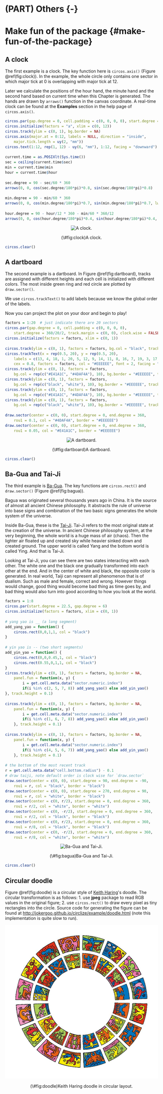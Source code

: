 



# (PART) Others {-}

# Make fun of the package {#make-fun-of-the-package}

## A clock

The first example is a clock. The key function here is `circos.axis()` (Figure
\@ref(fig:clock)). In the example, the whole circle only contains one sector in
which major tick at 0 is overlapping with major tick at 12.

Later we calculate the positions of the hour hand, the minute hand and the second hand
based on current time when this Chapter is generated. The hands are drawn by `arraws()` function
in the canvas coordinate. A real-time clock can be found at the **Examples** section in
the help page of `circos.axis()`.


```r
circos.par(gap.degree = 0, cell.padding = c(0, 0, 0, 0), start.degree = 90)
circos.initialize(factors = "a", xlim = c(0, 12))
circos.track(ylim = c(0, 1), bg.border = NA)
circos.axis(major.at = 0:12, labels = NULL, direction = "inside", 
    major.tick.length = uy(2, "mm"))
circos.text(1:12, rep(1, 12) - uy(6, "mm"), 1:12, facing = "downward")

current.time = as.POSIXlt(Sys.time())
sec = ceiling(current.time$sec)
min = current.time$min
hour = current.time$hour

sec.degree = 90 - sec/60 * 360
arrows(0, 0, cos(sec.degree/180*pi)*0.8, sin(sec.degree/180*pi)*0.8)

min.degree = 90 - min/60 * 360
arrows(0, 0, cos(min.degree/180*pi)*0.7, sin(min.degree/180*pi)*0.7, lwd = 2)   

hour.degree = 90 - hour/12 * 360 - min/60 * 360/12
arrows(0, 0, cos(hour.degree/180*pi)*0.4, sin(hour.degree/180*pi)*0.4, lwd = 2)
```

<div class="figure" style="text-align: center">
<img src="16-make-fun_files/figure-epub3/clock-1.svg" alt="A clock."  />
<p class="caption">(\#fig:clock)A clock.</p>
</div>

```r
circos.clear()
```

## A dartboard

The second example is a dartboard. In Figure \@ref(fig:dartboard), tracks are assigned with
different heights and each cell is initialized with different colors. The most
inside green ring and red circle are plotted by `draw.sector()`.

We use `circos.trackText()` to add labels because we know the global order of the labels.

Now you can project the plot on your door and begin to play!


```r
factors = 1:20  # just indicate there are 20 sectors
circos.par(gap.degree = 0, cell.padding = c(0, 0, 0, 0),
    start.degree = 360/20/2, track.margin = c(0, 0), clock.wise = FALSE)
circos.initialize(factors = factors, xlim = c(0, 1))

circos.track(ylim = c(0, 1), factors = factors, bg.col = "black", track.height = 0.15)
circos.trackText(x = rep(0.5, 20), y = rep(0.5, 20),
    labels = c(13, 4, 18, 1, 20, 5, 12, 9, 14, 11, 8, 16, 7, 19, 3, 17, 2, 15, 10, 6),
    cex = 0.8, factors = factors, col = "#EEEEEE", font = 2, facing = "downward")
circos.track(ylim = c(0, 1), factors = factors,
    bg.col = rep(c("#E41A1C", "#4DAF4A"), 10), bg.border = "#EEEEEE", track.height = 0.05)
circos.track(ylim = c(0, 1), factors = factors,
    bg.col = rep(c("black", "white"), 10), bg.border = "#EEEEEE", track.height = 0.275)
circos.track(ylim = c(0, 1), factors = factors,
    bg.col = rep(c("#E41A1C", "#4DAF4A"), 10), bg.border = "#EEEEEE", track.height = 0.05)
circos.track(ylim = c(0, 1), factors = factors, 
    bg.col = rep(c("black", "white"), 10), bg.border = "#EEEEEE", track.height = 0.375)

draw.sector(center = c(0, 0), start.degree = 0, end.degree = 360,
    rou1 = 0.1, col = "#4DAF4A", border = "#EEEEEE")
draw.sector(center = c(0, 0), start.degree = 0, end.degree = 360,
    rou1 = 0.05, col = "#E41A1C", border = "#EEEEEE")
```

<div class="figure" style="text-align: center">
<img src="16-make-fun_files/figure-epub3/dartboard-1.svg" alt="A dartboard."  />
<p class="caption">(\#fig:dartboard)A dartboard.</p>
</div>

```r
circos.clear()
```

## Ba-Gua and Tai-Ji

The third example is [Ba-Gua](https://en.wikipedia.org/wiki/Bagua). The
key functions are `circos.rect()` and `draw.sector()` (Figure \@ref(fig:bagua)). 

Bagua was originated several thousands years ago in China. It is the source of
almost all ancient Chinese philosophy. It abstracts the rule of universe into
base signs and combination of the two basic signs generates the whole system
of the universe.

Inside Ba-Gua, these is the [Tai-Ji](http://en.wikipedia.org/wiki/Taiji_(philosophy)). Tai-Ji refers to the
most original state at the creation of the universe. In ancient Chinese
philosophy system, at the very beginning, the whole world is a huge mass of
air (chaos). Then the lighter air floated up and created sky while heavier
sinked down and created ground. The upper world is called Yang and the bottom
world is called Ying. And that is Tai-Ji.

Looking at Tai-Ji, you can see there are two states interacting with each
other. The white one and the black one gradually transformed into each other
at the end. And in the center of white and black, the opposite color is
generated. In real world, Taiji can represent all phenomenon that is of
dualism. Such as male and female, correct and wrong. However things would
change, good thing would become bad thing as time goes by, and bad thing would
also turn into good according to how you look at the world.


```r
factors = 1:8
circos.par(start.degree = 22.5, gap.degree = 6)
circos.initialize(factors = factors, xlim = c(0, 1))

# yang yao is __ (a long segment)
add_yang_yao = function() {
    circos.rect(0,0,1,1, col = "black")
}

# yin yao is -- (two short segments)
add_yin_yao = function() {
    circos.rect(0,0,0.45,1, col = "black")
    circos.rect(0.55,0,1,1, col = "black")
}
circos.track(ylim = c(0, 1), factors = factors, bg.border = NA,
    panel.fun = function(x, y) {
        i = get.cell.meta.data("sector.numeric.index")
        if(i %in% c(2, 5, 7, 8)) add_yang_yao() else add_yin_yao()
}, track.height = 0.1)

circos.track(ylim = c(0, 1), factors = factors, bg.border = NA,
    panel.fun = function(x, y) {
        i = get.cell.meta.data("sector.numeric.index")
        if(i %in% c(1, 6, 7, 8)) add_yang_yao() else add_yin_yao()
    }, track.height = 0.1)

circos.track(ylim = c(0, 1), factors = factors, bg.border = NA, 
    panel.fun = function(x, y) {
        i = get.cell.meta.data("sector.numeric.index")
        if(i %in% c(4, 5, 6, 7)) add_yang_yao() else add_yin_yao()
    }, track.height = 0.1)

# the bottom of the most recent track
r = get.cell.meta.data("cell.bottom.radius") - 0.1
# draw taiji, note default order is clock wise for `draw.sector`
draw.sector(center = c(0, 0), start.degree = 90, end.degree = -90,
    rou1 = r, col = "black", border = "black")
draw.sector(center = c(0, 0), start.degree = 270, end.degree = 90,
    rou1 = r, col = "white", border = "black")
draw.sector(center = c(0, r/2), start.degree = 0, end.degree = 360,
    rou1 = r/2, col = "white", border = "white")
draw.sector(center = c(0, -r/2), start.degree = 0, end.degree = 360,
    rou1 = r/2, col = "black", border = "black")
draw.sector(center = c(0, r/2), start.degree = 0, end.degree = 360,
    rou1 = r/8, col = "black", border = "black")
draw.sector(center = c(0, -r/2), start.degree = 0, end.degree = 360,
    rou1 = r/8, col = "white", border = "white")
```

<div class="figure" style="text-align: center">
<img src="16-make-fun_files/figure-epub3/bagua-1.svg" alt="Ba-Gua and Tai-Ji."  />
<p class="caption">(\#fig:bagua)Ba-Gua and Tai-Ji.</p>
</div>

```r
circos.clear()
```

## Circular doodle

Figure \@ref(fig:doodle) is a circular style of [Keith Haring](https://en.wikipedia.org/wiki/Keith_Haring)'s doodle. The
circular transformation is as follows: 1. use **jpeg** package to read RGB
values in the original figure; 2. use `circos.rect()` to draw every pixel as
tiny rectangles into the circle. Source code for generating the figure can be
found at http://jokergoo.github.io/circlize/example/doodle.html (note this implementation is quite slow to run).

<div class="figure" style="text-align: center">
<img src="images/doodle.jpeg" alt="Keith Haring doodle in circular layout." width="800" />
<p class="caption">(\#fig:doodle)Keith Haring doodle in circular layout.</p>
</div>

